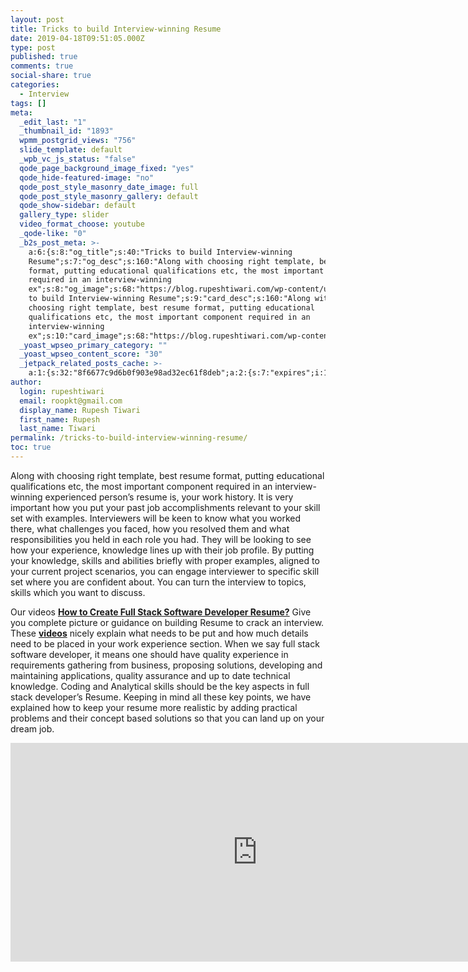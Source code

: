 ```yaml
---
layout: post
title: Tricks to build Interview-winning Resume
date: 2019-04-18T09:51:05.000Z
type: post
published: true
comments: true
social-share: true
categories:
  - Interview
tags: []
meta:
  _edit_last: "1"
  _thumbnail_id: "1893"
  wpmm_postgrid_views: "756"
  slide_template: default
  _wpb_vc_js_status: "false"
  qode_page_background_image_fixed: "yes"
  qode_hide-featured-image: "no"
  qode_post_style_masonry_date_image: full
  qode_post_style_masonry_gallery: default
  qode_show-sidebar: default
  gallery_type: slider
  video_format_choose: youtube
  _qode-like: "0"
  _b2s_post_meta: >-
    a:6:{s:8:"og_title";s:40:"Tricks to build Interview-winning
    Resume";s:7:"og_desc";s:160:"Along with choosing right template, best resume
    format, putting educational qualifications etc, the most important component
    required in an interview-winning
    ex";s:8:"og_image";s:68:"https://blog.rupeshtiwari.com/wp-content/uploads/2019/04/traning.jpg";s:10:"card_title";s:40:"Tricks
    to build Interview-winning Resume";s:9:"card_desc";s:160:"Along with
    choosing right template, best resume format, putting educational
    qualifications etc, the most important component required in an
    interview-winning
    ex";s:10:"card_image";s:68:"https://blog.rupeshtiwari.com/wp-content/uploads/2019/04/traning.jpg";}
  _yoast_wpseo_primary_category: ""
  _yoast_wpseo_content_score: "30"
  _jetpack_related_posts_cache: >-
    a:1:{s:32:"8f6677c9d6b0f903e98ad32ec61f8deb";a:2:{s:7:"expires";i:1608370741;s:7:"payload";a:0:{}}}
author:
  login: rupeshtiwari
  email: roopkt@gmail.com
  display_name: Rupesh Tiwari
  first_name: Rupesh
  last_name: Tiwari
permalink: /tricks-to-build-interview-winning-resume/
toc: true
---
```


<p><ins datetime="2019-04-19T06:22:50+00:00"></ins>Along with choosing right template, best resume format, putting educational qualifications etc, the most important component required in an interview-winning experienced person’s resume is, your work history. It is very important how you put your past job accomplishments relevant to your skill set with examples. Interviewers will be keen to know what you worked there, what challenges you faced, how you resolved them and what responsibilities you held in each role you had. They will be looking to see how your experience, knowledge lines up with their job profile. By putting your knowledge, skills and abilities briefly with proper examples, aligned to your current project scenarios, you can engage interviewer to specific skill set where you are confident about. You can turn the interview to topics, skills which you want to discuss.</p>
<p>Our videos <strong><a href="https://www.youtube.com/watch?v=eUF7xiKz264" target="_blank" rel="noopener noreferrer">How to Create Full Stack Software Developer Resume?</a></strong> Give you complete picture or guidance on building Resume to crack an interview. These <a href="https://www.youtube.com/watch?v=NzycRZpXoYU" target="_blank" rel="noopener noreferrer"><strong>videos</strong></a> nicely explain what needs to be put and how much details need to be placed in your work experience section. When we say full stack software developer, it means one should have quality experience in requirements gathering from business, proposing solutions, developing and maintaining applications, quality assurance and up to date technical knowledge. Coding and Analytical skills should be the key aspects in full stack developer’s Resume. Keeping in mind all these key points, we have explained how to keep your resume more realistic by adding practical problems and their concept based solutions so that you can land up on your dream job.</p>
<p><iframe src="https://www.youtube.com/embed/eUF7xiKz264" width="790" height="350" frameborder="0" allowfullscreen="allowfullscreen"><span data-mce-type="bookmark" style="display: inline-block; width: 0px; overflow: hidden; line-height: 0;" class="mce_SELRES_start">﻿</span></iframe></p>
